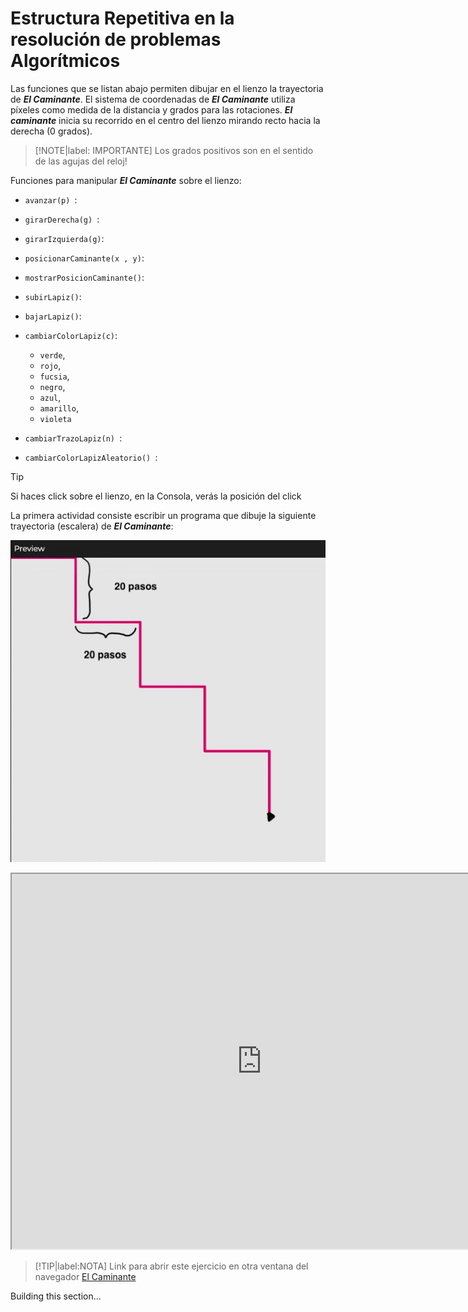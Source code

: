 #  Estructura Repetitiva en la resolución de problemas Algorítmicos


Las funciones  que se listan abajo permiten  dibujar en el lienzo la trayectoria de ***El Caminante***. El sistema de coordenadas de ***El Caminante*** utiliza píxeles como medida de la  distancia y grados para las rotaciones. ***El caminante*** inicia su recorrido en el centro del lienzo  mirando recto hacia la derecha (0 grados).

> [!NOTE|label: IMPORTANTE]
> Los grados  positivos son en el sentido de las agujas del reloj!


Funciones para manipular ***El  Caminante*** sobre el lienzo:

* ``avanzar(p) ``: 

* ``girarDerecha(g) ``:

* ``girarIzquierda(g)``:

* ``posicionarCaminante(x , y)``:

* ``mostrarPosicionCaminante()``: 

* ``subirLapiz()``:

* ``bajarLapiz()``: 

* ``cambiarColorLapiz(c)``:

    * ``verde``, 
    * ``rojo``,
    * ``fucsia``,	
    * ``negro``,
    * ``azul``, 
    * ``amarillo``,
    * ``violeta``

* ``cambiarTrazoLapiz(n) ``:

* ``cambiarColorLapizAleatorio() ``:

> [!TIP]
> Si haces click sobre el lienzo, en la Consola, verás la posición del click

La primera  actividad consiste escribir un programa que dibuje  la siguiente trayectoria (escalera) de ***El Caminante***:

![escalera .center](img/escalera.jpg ':size=40%')

<!--for (i = 1; i <= 4; i++){
      avanzar(20);
      girarDerecha(90);
      avanzar(20);
      girarIzquierda(90);
   }  
-->

<iframe src="https://editor.p5js.org/compuUNRCIngreso/full/kCc-U1osi"  width="800" height="600"></iframe>

> [!TIP|label:NOTA]
> Link para abrir este ejercicio en otra ventana del navegador [El Caminante](https://editor.p5js.org/compuUNRCIngreso/sketches/kCc-U1osi)




Building this section...




